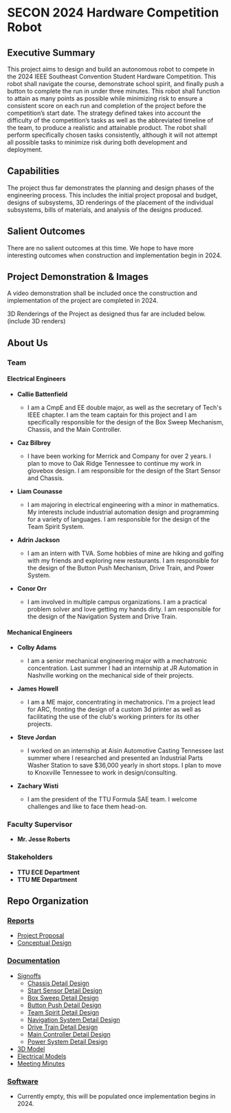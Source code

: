 # SECON 2024 Hardware Competition Robot

## Executive Summary

This project aims to design and build an autonomous robot to compete in the 2024 IEEE Southeast Convention Student Hardware Competition. This robot shall navigate the course, demonstrate school spirit, and finally push a button to complete the run in under three minutes. This robot shall function to attain as many points as possible while minimizing risk to ensure a consistent score on each run and completion of the project before the competition’s start date. The strategy defined takes into account the difficulty of the competition’s tasks as well as the
abbreviated timeline of the team, to produce a realistic and attainable product. The robot shall perform specifically chosen tasks consistently, although it will not attempt all possible
tasks to minimize risk during both development and deployment.


## Capabilities

The project thus far demonstrates the planning and design phases of the engineering process. This includes the initial project proposal and budget, designs of subsystems, 3D renderings of the placement of the individual subsystems, bills of materials, and analysis of the designs produced.

## Salient Outcomes

There are no salient outcomes at this time. We hope to have more interesting outcomes when construction and implementation begin in 2024.


## Project Demonstration & Images
A video demonstration shall be included once the construction and implementation of the project are completed in 2024.

3D Renderings of the Project as designed thus far are included below.
(include 3D renders)


## About Us

### Team
#### Electrical Engineers

- **Callie Battenfield** <br />
  - I am a CmpE and EE double major, as well as the secretary of Tech's IEEE chapter. I am the team captain for this project and I am specifically responsible for the design of the Box Sweep Mechanism, Chassis, and the Main Controller.

- **Caz Bilbrey** <br />
  - I have been working for Merrick and Company for over 2 years. I plan to move to Oak Ridge Tennessee to continue my work in glovebox design. I am responsible for the design of the Start Sensor and Chassis. 

- **Liam Counasse** <br />
  - I am majoring in electrical engineering with a minor in mathematics. My interests include industrial automation design and programming for a variety of languages. I am responsible for the design of the Team Spirit System.

- **Adrin Jackson** <br />
  - I am an intern with TVA. Some hobbies of mine are hiking and golfing with my friends and exploring new restaurants. I am responsible for the design of the Button Push Mechanism, Drive Train, and Power System.

- **Conor Orr** <br />
  - I am involved in multiple campus organizations. I am a practical problem solver and love getting my hands dirty. I am responsible for the design of the Navigation System and Drive Train.

#### Mechanical Engineers

- **Colby Adams** <br />
  - I am a senior mechanical engineering major with a mechatronic concentration. Last summer I had an internship at JR Automation in Nashville working on the mechanical side of their projects.

- **James Howell** <br />
  - I am a ME major, concentrating in mechatronics. I'm a project lead for ARC, fronting the design of a custom 3d printer as well as facilitating the use of the club's working printers for its other projects.

- **Steve Jordan** <br />
  - I worked on an internship at Aisin Automotive Casting Tennessee last summer where I researched and presented an Industrial Parts Washer Station to save $36,000 yearly in short stops. I plan to move to Knoxville Tennessee to work in design/consulting.

- **Zachary Wisti** <br />
  - I am the president of the TTU Formula SAE team. I welcome challenges and like to face them head-on.

### Faculty Supervisor
- **Mr. Jesse Roberts**

### Stakeholders
- **TTU ECE Department**
- **TTU ME Department**

## Repo Organization
### [Reports](https://github.com/cebttu/CapstoneTeam1/blob/main/Reports)

- [Project Proposal](https://github.com/cebttu/CapstoneTeam1/blob/main/Reports/Project_Proposal_Final.pdf)
- [Conceptual Design](https://github.com/cebttu/CapstoneTeam1/blob/main/Reports/Capstone_Conceptual_Design_Final.pdf)

### [Documentation](https://github.com/cebttu/CapstoneTeam1/tree/main/Documentation)

- [Signoffs](https://github.com/cebttu/CapstoneTeam1/tree/main/Documentation/Signoffs)
  - [Chassis Detail Design]()
  - [Start Sensor Detail Design](https://github.com/cebttu/CapstoneTeam1/blob/main/Documentation/Signoffs/Start%20Sensor/Start_Sensor_Detail_Design.md)
  - [Box Sweep Detail Design]()
  - [Button Push Detail Design]()
  - [Team Spirit Detail Design]()
  - [Navigation System Detail Design]()
  - [Drive Train Detail Design]()
  - [Main Controller Detail Design]()
  - [Power System Detail Design]()
- [3D Model](https://github.com/cebttu/CapstoneTeam1/tree/main/Documentation/3D%20Models)
- [Electrical Models](https://github.com/cebttu/CapstoneTeam1/tree/main/Documentation/Electrical)
- [Meeting Minutes](https://github.com/cebttu/CapstoneTeam1/tree/main/Documentation/Meeting%20Minutes)

### [Software](https://github.com/cebttu/CapstoneTeam1/tree/main/Software)
- Currently empty, this will be populated once implementation begins in 2024.
